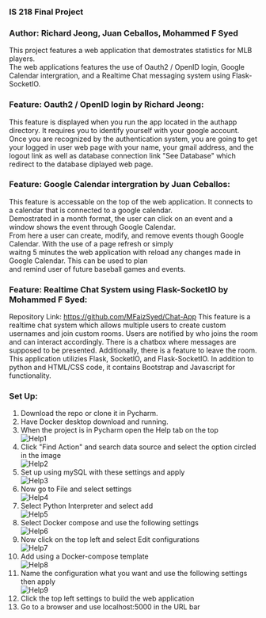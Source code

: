 ### IS 218 Final Project
### Author: Richard Jeong, Juan Ceballos, Mohammed F Syed
This project features a web application that demostrates statistics for MLB players.  
The web applications features the use of Oauth2 / OpenID login, Google Calendar intergration, and a Realtime Chat messaging system using Flask-SocketIO.

### Feature: Oauth2 / OpenID login by Richard Jeong:
This feature is displayed when you run the app located in the authapp directory. It requires you to identify yourself with your google account. Once you are recognized by the authentication system, you are going to get your logged in user web page with your name, your gmail address, and the logout link as well as database connection link "See Database" which redirect to the database diplayed web page.

### Feature: Google Calendar intergration by Juan Ceballos:
This feature is accessable on the top of the web application. It connects to a calendar that is connected to a google calendar.  
Demostrated in a month format, the user can click on an event and a window shows the event through Google Calendar.  
From here a user can create, modify, and remove events though Google Calendar. With the use of a page refresh or simply  
waitng 5 minutes the web application with reload any changes made in Google Calendar. This can be used to plan  
and remind user of future baseball games and events.

### Feature: Realtime Chat System using Flask-SocketIO by Mohammed F Syed:
Repository Link: https://github.com/MFaizSyed/Chat-App
This feature is a realtime chat system which allows multiple users to create custom usernames and join custom rooms. Users are notified by who joins the room and can interact accordingly. There is a chatbox where messages are supposed to be presented. Additionally, there is a feature to leave the room. This application utilizies Flask, SocketIO, and Flask-SocketIO. In addition to python and HTML/CSS code, it contains Bootstrap and Javascript for functionality. 


### Set Up:
1. Download the repo or clone it in Pycharm.    
2. Have Docker desktop download and running.  
3. When the project is in Pycharm open the Help tab on the top  
![Help1](https://github.com/jdc56/is218final/blob/master/screenshots/Help1.PNG)  
4. Click "Find Action" and search data source and select the option circled in the image  
![Help2](https://github.com/jdc56/is218final/blob/master/screenshots/Help2.jpg)  
5. Set up using mySQL with these settings and apply  
![Help3](https://github.com/jdc56/is218final/blob/master/screenshots/Help3.PNG)  
6. Now go to File and select settings  
![Help4](https://github.com/jdc56/is218final/blob/master/screenshots/Help4.PNG)  
7. Select Python Interpreter and select add  
![Help5](https://github.com/jdc56/is218final/blob/master/screenshots/Help5.png)  
8. Select Docker compose and use the following settings  
![Help6](https://github.com/jdc56/is218final/blob/master/screenshots/Help6.PNG)  
9. Now click on the top left and select Edit configurations  
![Help7](https://github.com/jdc56/is218final/blob/master/screenshots/Help7.png)  
10. Add using a Docker-compose template  
![Help8](https://github.com/jdc56/is218final/blob/master/screenshots/Help8.png)  
11. Name the configuration what you want and use the following settings then apply  
![Help9](https://github.com/jdc56/is218final/blob/master/screenshots/Help9.PNG)  
12. Click the top left settings to build the web application  
13. Go to a browser and use localhost:5000 in the URL bar  
